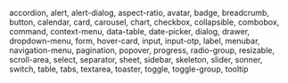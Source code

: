 accordion, alert, alert-dialog, aspect-ratio, avatar, badge, breadcrumb, button, calendar, card, carousel, chart, checkbox, collapsible, combobox, command, context-menu, data-table, date-picker, dialog, drawer, dropdown-menu, form, hover-card, input, input-otp, label, menubar, navigation-menu, pagination, popover, progress, radio-group, resizable, scroll-area, select, separator, sheet, sidebar, skeleton, slider, sonner, switch, table, tabs, textarea, toaster, toggle, toggle-group, tooltip
